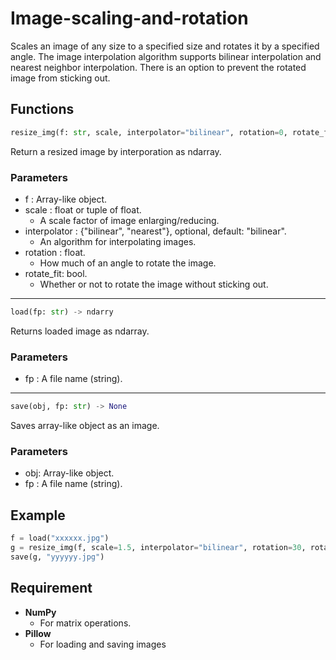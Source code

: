# Image-scaling-and-rotation
Scales an image of any size to a specified size and rotates it by a specified angle. The image interpolation algorithm supports bilinear interpolation and nearest neighbor interpolation. There is an option to prevent the rotated image from sticking out.

## Functions
```py
resize_img(f: str, scale, interpolator="bilinear", rotation=0, rotate_fit: bool = True) -> ndarray
```
Return a resized image by interporation as ndarray.

### Parameters
  - f : Array-like object.
  - scale : float or tuple of float.
      - A scale factor of image enlarging/reducing.
  - interpolator : {"bilinear", "nearest"}, optional, default: "bilinear".
      - An algorithm for interpolating images.
  - rotation : float.
      - How much of an angle to rotate the image.
  - rotate_fit: bool.
      - Whether or not to rotate the image without sticking out.
    
---

```py
load(fp: str) -> ndarry
```
Returns loaded image as ndarray.

### Parameters
  - fp : A file name (string).

---

```py
save(obj, fp: str) -> None
```
Saves array-like object as an image.

### Parameters
  - obj: Array-like object.
  - fp : A file name (string).

## Example
```py
f = load("xxxxxx.jpg")
g = resize_img(f, scale=1.5, interpolator="bilinear", rotation=30, rotate_fit=False)
save(g, "yyyyyy.jpg")
```

## Requirement
  - **NumPy**  
    - For matrix operations.
  - **Pillow**
    - For loading and saving images
